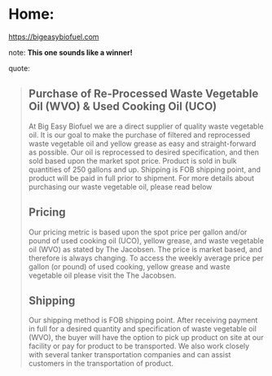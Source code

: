 # Home:
https://bigeasybiofuel.com

note: **This one sounds like a winner!**

quote:
>## Purchase of Re-Processed Waste Vegetable Oil (WVO) & Used Cooking Oil (UCO)
>At Big Easy Biofuel we are a direct supplier of quality waste vegetable oil. It is our goal to make the purchase of filtered and reprocessed waste vegetable oil and yellow grease as easy and straight-forward as possible. Our oil is reprocessed to desired specification, and then sold based upon the market spot price. Product is sold in bulk quantities of 250 gallons and up. Shipping is FOB shipping point, and product will be paid in full prior to shipment. For more details about purchasing our waste vegetable oil, please read below
>
>## Pricing
>Our pricing metric is based upon the spot price per gallon and/or pound of used cooking oil (UCO), yellow grease, and waste vegetable oil (WVO) as stated by The Jacobsen. The price is market based, and therefore is always changing. To access the weekly average price per gallon (or pound) of used cooking, yellow grease and waste vegetable oil please visit the The Jacobsen.
>
>## Shipping
>Our shipping method is FOB shipping point. After receiving payment in full for a desired quantity and specification of waste vegetable oil (WVO), the buyer will have the option to pick up product on site at our facility or pay for product to be transported. We also work closely with several tanker transportation companies and can assist customers in the transportation of product.
